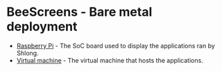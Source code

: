 # **BeeScreens** - Bare metal deployment

- [Raspberry Pi](./raspberry-pi) - The SoC board used to display the applications ran by Shlong.
- [Virtual machine](./virtual-machine) - The virtual machine that hosts the applications.
